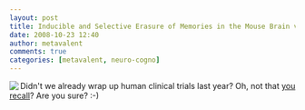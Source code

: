 ```yaml
---
layout: post
title: Inducible and Selective Erasure of Memories in the Mouse Brain via Chemical-Genetic Manipulation
date: 2008-10-23 12:40
author: metavalent
comments: true
categories: [metavalent, neuro-cogno]
---
```

<a href="http://www.cell.com/neuron/abstract/S0896-6273%2808%2900768-X"><img src="http://img393.imageshack.us/img393/476/s0896627308x00212cov95hqj6.gif" border="0" align="left" /></a>Didn't we already wrap up human clinical trials last year? Oh, not that <a href="http://www.cell.com/neuron/abstract/S0896-6273%2808%2900768-X">you recall</a>? Are you sure? :-)
